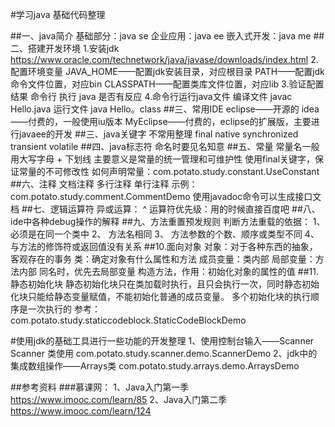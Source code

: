 #学习java 基础代码整理

##一、java简介
基础部分：java se
企业应用：java ee
嵌入式开发：java me
##二、搭建开发环境
1.安装jdk
https://www.oracle.com/technetwork/java/javase/downloads/index.html
2.配置环境变量
JAVA_HOME——配置jdk安装目录，对应根目录
PATH——配置jdk命令文件位置，对应bin
CLASSPATH——配置类库文件位置，对应lib
3.验证配置结果
命令行 执行 java 是否有反应
4.命令行运行java文件
编译文件 javac Hello.java
运行文件 java Hello。class
##三、常用IDE
eclipse——开源的
idea——付费的，一般使用iu版本
MyEclipse——付费的，eclipse的扩展版，主要进行javaee的开发
##三、java关键字 不常用整理
final
native
synchronized
transient
volatile
##四、java标志符
命名时要见名知意
##五、常量
常量名一般用大写字母 + 下划线
主要意义是常量的统一管理和可维护性
使用final关键字，保证常量的不可修改性
如何声明常量：com.potato.study.constant.UseConstant
##六、注释
文档注释
多行注释
单行注释
示例：com.potato.study.comment.CommentDemo
使用javadoc命令可以生成接口文档
##七、逻辑运算符 
异或运算： ^
运算符优先级：用的时候直接百度吧
##八、ide中各种debug操作的解释
##九、方法重置预发规则
判断方法重载的依据：
1、 必须是在同一个类中
2、 方法名相同
3、 方法参数的个数、顺序或类型不同
4、 与方法的修饰符或返回值没有关系
##10.面向对象
对象：对于各种东西的抽象，客观存在的事务
类：确定对象有什么属性和方法
成员变量：类内部
局部变量：方法内部
同名时，优先去局部变量
构造方法，作用：初始化对象的属性的值
##11.静态初始化块
静态初始化块只在类加载时执行，且只会执行一次，同时静态初始化块只能给静态变量赋值，不能初始化普通的成员变量。
多个初始化块的执行顺序是一次执行的
参考：
com.potato.study.staticcodeblock.StaticCodeBlockDemo


#使用jdk的基础工具进行一些功能的开发整理
1、使用控制台输入——Scanner
Scanner 类使用
com.potato.study.scanner.demo.ScannerDemo
2、jdk中的集成数组操作——Arrays类
com.potato.study.arrays.demo.ArraysDemo


##参考资料
###慕课网：
1、Java入门第一季
https://www.imooc.com/learn/85
2、Java入门第二季
https://www.imooc.com/learn/124
